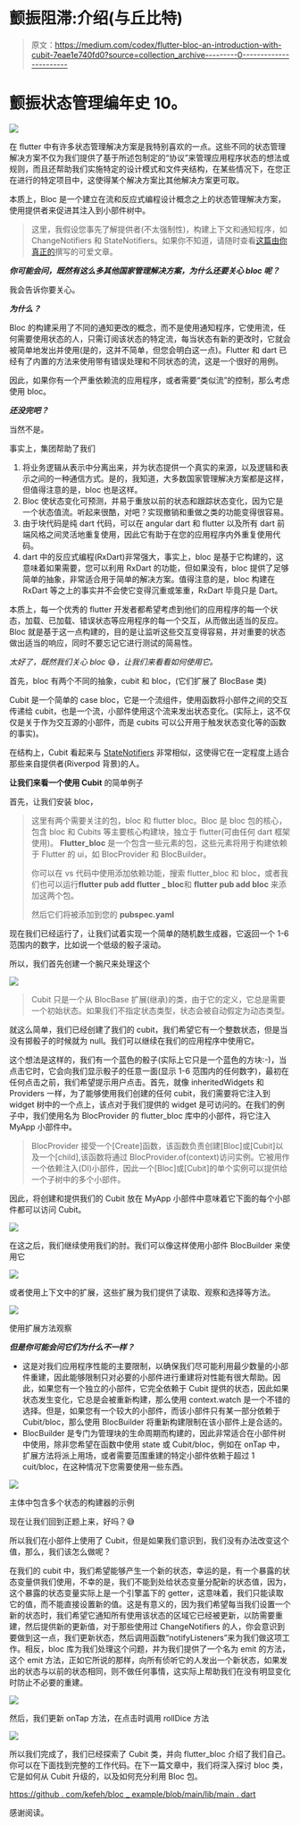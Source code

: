 # 颤振阻滞:介绍(与丘比特)

> 原文：<https://medium.com/codex/flutter-bloc-an-introduction-with-cubit-7eae1e740fd0?source=collection_archive---------0----------------------->

# 颤振状态管理编年史 10。

![](img/abefc3824751fc5da52ef48700cee53e.png)

在 flutter 中有许多状态管理解决方案是我特别喜欢的一点。这些不同的状态管理解决方案不仅为我们提供了基于所述包制定的“协议”来管理应用程序状态的想法或规则，而且还帮助我们实施特定的设计模式和文件夹结构，在某些情况下，在您正在进行的特定项目中，这使得某个解决方案比其他解决方案更可取。

本质上，Bloc 是一个建立在流和反应式编程设计概念之上的状态管理解决方案，使用提供者来促进其注入到小部件树中。

> 这里，我假设您事先了解提供者(不太强制性)，构建上下文和通知程序，如 ChangeNotifiers 和 StateNotifiers。如果你不知道，请随时查看[这篇由你真正的](/geekculture/providers-an-introduction-5b139f58d283)撰写的可爱文章。

***你可能会问，既然有这么多其他国家管理解决方案，为什么还要关心 bloc 呢？***

我会告诉你要关心。

***为什么？***

Bloc 的构建采用了不同的通知更改的概念，而不是使用通知程序，它使用流，任何需要使用状态的人，只需订阅该状态的特定流，每当状态有新的更改时，它就会被简单地发出并使用(是的，这并不简单，但您会明白这一点)。Flutter 和 dart 已经有了内置的方法来使用带有错误处理和不同状态的流，这是一个很好的用例。

因此，如果你有一个严重依赖流的应用程序，或者需要“类似流”的控制，那么考虑使用 bloc。

***还没完吧？***

当然不是。

事实上，集团帮助了我们

1.  将业务逻辑从表示中分离出来，并为状态提供一个真实的来源，以及逻辑和表示之间的一种通信方式。是的，我知道，大多数国家管理解决方案都是这样，但值得注意的是，bloc 也是这样。
2.  Bloc 使状态变化可预测，并易于重放以前的状态和跟踪状态变化，因为它是一个状态值流。听起来很酷，对吧？实现撤销和重做之类的功能变得很容易。
3.  由于块代码是纯 dart 代码，可以在 angular dart 和 flutter 以及所有 dart 前端风格之间灵活地重复使用，因此它有助于在您的应用程序内外重复使用代码。
4.  dart 中的反应式编程(RxDart)非常强大，事实上，bloc 是基于它构建的，这意味着如果需要，您可以利用 RxDart 的功能，但如果没有，bloc 提供了足够简单的抽象，非常适合用于简单的解决方案。值得注意的是，bloc 构建在 RxDart 等之上的事实并不会使它变得沉重或笨重，RxDart 毕竟只是 Dart。

本质上，每一个优秀的 flutter 开发者都希望考虑到他们的应用程序的每一个状态，加载、已加载、错误状态等应用程序的每一个交互，从而做出适当的反应。Bloc 就是基于这一点构建的，目的是让监听这些交互变得容易，并对重要的状态做出适当的响应，同时不要忘记它进行测试的简易性。

*太好了，既然我们关心 bloc* 😅*，让我们来看看如何使用它。*

首先，bloc 有两个不同的抽象，cubit 和 bloc，(它们扩展了 BlocBase 类)

Cubit 是一个简单的 case bloc，它是一个流组件，使用函数将小部件之间的交互传递给 cubit，也是一个流，小部件使用这个流来发出状态变化。(实际上，这不仅仅是关于作为交互源的小部件，而是 cubits 可以公开用于触发状态变化等的函数的事实)。

在结构上，Cubit 看起来与 [StateNotifiers](/flutter-community/provider-with-statenotifiers-19b2c4f9d65c) 非常相似，这使得它在一定程度上适合那些来自提供者(Riverpod 背景)的人。

**让我们来看一个使用 Cubit** 的简单例子

首先，让我们安装 bloc，

> 这里有两个需要关注的包，bloc 和 flutter bloc。Bloc 是 bloc 包的核心，包含 bloc 和 Cubits 等主要核心构建块，独立于 flutter(可由任何 dart 框架使用)。 **Flutter_bloc** 是一个包含一些元素的包，这些元素将用于构建依赖于 Flutter 的 ui，如 BlocProvider 和 BlocBuilder。
> 
> 你可以在 vs 代码中使用添加依赖功能，搜索 flutter_bloc 和 bloc，或者我们也可以运行**flutter pub add flutter _ bloc**和 **flutter pub add bloc** 来添加这两个包。
> 
> 然后它们将被添加到您的 **pubspec.yaml**

现在我们已经运行了，让我们试着实现一个简单的随机数生成器，它返回一个 1-6 范围内的数字，比如说一个低级的骰子滚动。

所以，我们首先创建一个腕尺来处理这个

![](img/4eafcbd795ce6649eda79366f3a950a9.png)

> Cubit 只是一个从 BlocBase 扩展(继承)的类，由于它的定义，它总是需要一个初始状态。如果我们不指定状态类型，状态会被自动假定为动态类型。

就这么简单，我们已经创建了我们的 cubit，我们希望它有一个整数状态，但是当没有掷骰子的时候就为 null。我们可以继续在我们的应用程序中使用它。

这个想法是这样的，我们有一个蓝色的骰子(实际上它只是一个蓝色的方块:-)，当点击它时，它会向我们显示骰子的任意一面(显示 1-6 范围内的任何数字)，最初在任何点击之前，我们希望提示用户点击。首先，就像 inheritedWidgets 和 Providers 一样，为了能够使用我们创建的任何 cubit，我们需要将它注入到 widget 树中的一个点上，该点对于我们提供的 widget 是可访问的。在我们的例子中，我们使用名为 BlocProvider 的 flutter_bloc 库中的小部件，将它注入 MyApp 小部件中。

> BlocProvider 接受一个[Create]函数，该函数负责创建[Bloc]或[Cubit]以及一个[child],该函数将通过 BlocProvider.of(context)访问实例。它被用作一个依赖注入(DI)小部件，因此一个[Bloc]或[Cubit]的单个实例可以提供给一个子树中的多个小部件。

因此，将创建和提供我们的 Cubit 放在 MyApp 小部件中意味着它下面的每个小部件都可以访问 Cubit。

![](img/ca8fa20c542c809269c1d99d3e3c1787.png)

在这之后，我们继续使用我们的肘。我们可以像这样使用小部件 BlocBuilder 来使用它

![](img/56a50fbcc64626bc4498783d57cbf4a7.png)

或者使用上下文中的扩展，这些扩展为我们提供了读取、观察和选择等方法。

![](img/58524fd7b2c70dd36ad30aba43bcd0d0.png)

使用扩展方法观察

***但是你可能会问它们为什么不一样？***

*   这是对我们应用程序性能的主要限制，以确保我们尽可能利用最少数量的小部件重建，因此能够限制只对必要的小部件进行重建将对性能有很大帮助。因此，如果您有一个独立的小部件，它完全依赖于 Cubit 提供的状态，因此如果状态发生变化，它总是会被重新构建，那么使用 context.watch 是一个不错的选择。但是，如果您有一个较大的小部件，而该小部件只有某一部分依赖于 Cubit/bloc，那么使用 BlocBuilder 将重新构建限制在该小部件上是合适的。
*   BlocBuilder 是专门为管理块的生命周期而构建的，因此非常适合在小部件树中使用，除非您希望在函数中使用 state 或 Cubit/bloc，例如在 onTap 中，扩展方法将派上用场，或者需要范围重建的特定小部件依赖于超过 1 cuit/bloc，在这种情况下您需要使用一些东西。

![](img/50726daf2eebca5edebe370348baa635.png)

主体中包含多个状态的构建器的示例

现在让我们回到正题上来，好吗？😅

所以我们在小部件上使用了 Cubit，但是如果我们意识到，我们没有办法改变这个值，那么，我们该怎么做呢？

在我们的 cubit 中，我们希望能够产生一个新的状态，幸运的是，有一个暴露的状态变量供我们使用，不幸的是，我们不能到处给状态变量分配新的状态值，因为，这个暴露的状态变量实际上是一个引擎盖下的 getter，这意味着，我们只能读取它的值，而不能直接设置新的值。这是有意义的，因为我们希望每当我们设置一个新的状态时，我们希望它通知所有使用该状态的区域它已经被更新，以防需要重建，然后提供新的更新值，对于那些使用过 ChangeNotifiers 的人，你会意识到要做到这一点，我们更新状态，然后调用函数“notifyListeners”来为我们做这项工作。相反，bloc 库为我们处理这个问题，并为我们提供了一个名为 emit 的方法，这个 emit 方法，正如它所说的那样，向所有侦听它的人发出一个新状态，如果发出的状态与以前的状态相同，则不做任何事情，这实际上帮助我们在没有明显变化时防止不必要的重建。

![](img/c60b0d980b105dc8031de0c0e5de4ae2.png)

然后，我们更新 onTap 方法，在点击时调用 rollDice 方法

![](img/331ea15e5930fbe78a8578ffb1f09729.png)

所以我们完成了，我们已经探索了 Cubit 类，并向 flutter_bloc 介绍了我们自己。你可以在下面找到完整的工作代码。在下一篇文章中，我们将深入探讨 bloc 类，它是如何从 Cubit 升级的，以及如何充分利用 Bloc 包。

[https://github . com/kefeh/bloc _ example/blob/main/lib/main . dart](https://github.com/kefeh/bloc_example/blob/main/lib/main.dart)

感谢阅读。